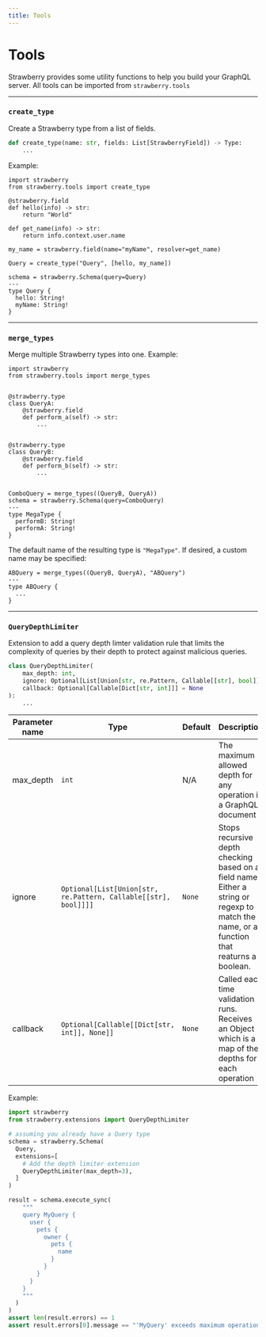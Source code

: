 ```yaml
---
title: Tools
---
```


# Tools

Strawberry provides some utility functions to help you build your GraphQL
server. All tools can be imported from `strawberry.tools`

---

### `create_type`

Create a Strawberry type from a list of fields.

```python
def create_type(name: str, fields: List[StrawberryField]) -> Type:
    ...
```

Example:

```python+schema
import strawberry
from strawberry.tools import create_type

@strawberry.field
def hello(info) -> str:
    return "World"

def get_name(info) -> str:
    return info.context.user.name

my_name = strawberry.field(name="myName", resolver=get_name)

Query = create_type("Query", [hello, my_name])

schema = strawberry.Schema(query=Query)
---
type Query {
  hello: String!
  myName: String!
}
```

---

### `merge_types`

Merge multiple Strawberry types into one. Example:

```python+schema
import strawberry
from strawberry.tools import merge_types


@strawberry.type
class QueryA:
    @strawberry.field
    def perform_a(self) -> str:
        ...


@strawberry.type
class QueryB:
    @strawberry.field
    def perform_b(self) -> str:
        ...


ComboQuery = merge_types((QueryB, QueryA))
schema = strawberry.Schema(query=ComboQuery)
---
type MegaType {
  performB: String!
  performA: String!
}
```

The default name of the resulting type is `"MegaType"`. If desired, a custom
name may be specified:

```python+schema
ABQuery = merge_types((QueryB, QueryA), "ABQuery")
---
type ABQuery {
  ...
}
```

---

### `QueryDepthLimiter`

Extension to add a query depth limter validation rule that limits the complexity of queries by
their depth to protect against malicious queries.

```python
class QueryDepthLimiter(
    max_depth: int,
    ignore: Optional[List[Union[str, re.Pattern, Callable[[str], bool]]]] = None,
    callback: Optional[Callable[Dict[str, int]]] = None
):
    ...
```

| Parameter name | Type                                                            | Default | Description                                                                                                                               |
| -------------- | --------------------------------------------------------------- | ------- | ----------------------------------------------------------------------------------------------------------------------------------------- |
| max_depth      | `int`                                                           | N/A     | The maximum allowed depth for any operation in a GraphQL document                                                                         |
| ignore         | `Optional[List[Union[str, re.Pattern, Callable[[str], bool]]]]` | `None`  | Stops recursive depth checking based on a field name. Either a string or regexp to match the name, or a function that reaturns a boolean. |
| callback       | `Optional[Callable[[Dict[str, int]], None]]`                    | `None`  | Called each time validation runs. Receives an Object which is a map of the depths for each operation                                      |

Example:

```python
import strawberry
from strawberry.extensions import QueryDepthLimiter

# assuming you already have a Query type
schema = strawberry.Schema(
  Query,
  extensions=[
    # Add the depth limiter extension
    QueryDepthLimiter(max_depth=3),
  ]
)

result = schema.execute_sync(
    """
    query MyQuery {
      user {
        pets {
          owner {
            pets {
              name
            }
          }
        }
      }
    }
    """
  )
)
assert len(result.errors) == 1
assert result.errors[0].message == "'MyQuery' exceeds maximum operation depth of 3"
```
